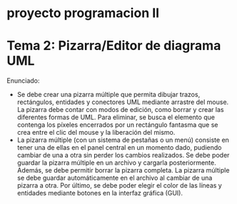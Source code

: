 # proyecto programacion II
# Tema 2: Pizarra/Editor de diagrama UML


Enunciado:

- Se debe crear una pizarra múltiple que permita dibujar trazos, rectángulos, entidades y conectores UML mediante arrastre del mouse. La pizarra debe contar con modos de edición, como borrar y crear las diferentes formas de UML. Para eliminar, se busca el elemento que contenga los píxeles encerrados por un rectángulo fantasma que se crea entre el clic del mouse y la liberación del mismo.
- La pizarra múltiple (con un sistema de pestañas o un menú) consiste en tener una de ellas en el panel central en un momento dado, pudiendo cambiar de una a otra sin perder los cambios realizados. Se debe poder guardar la pizarra múltiple en un archivo y cargarla posteriormente. Además, se debe permitir borrar la pizarra completa. La pizarra múltiple se debe guardar automáticamente en el archivo al cambiar de una pizarra a otra. Por último, se debe poder elegir el color de las líneas y entidades mediante botones en la interfaz gráfica (GUI).
